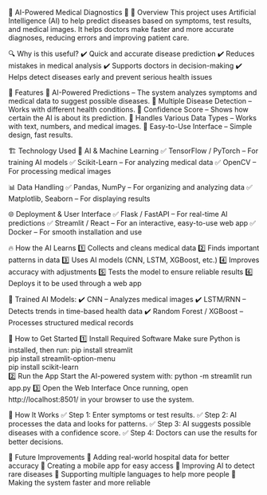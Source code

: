 🏥 AI-Powered Medical Diagnostics 🚀
🌟 Overview
This project uses Artificial Intelligence (AI) to help predict diseases based on symptoms, test results, and medical images. It helps doctors make faster and more accurate diagnoses, reducing errors and improving patient care.

🔍 Why is this useful?
✔️ Quick and accurate disease prediction
✔️ Reduces mistakes in medical analysis
✔️ Supports doctors in decision-making
✔️ Helps detect diseases early and prevent serious health issues

🌟 Features
🔹 AI-Powered Predictions – The system analyzes symptoms and medical data to suggest possible diseases.
🔹 Multiple Disease Detection – Works with different health conditions.
🔹 Confidence Score – Shows how certain the AI is about its prediction.
🔹 Handles Various Data Types – Works with text, numbers, and medical images.
🔹 Easy-to-Use Interface – Simple design, fast results.

🏗️ Technology Used
🚀 AI & Machine Learning
✅ TensorFlow / PyTorch – For training AI models
✅ Scikit-Learn – For analyzing medical data
✅ OpenCV – For processing medical images

📊 Data Handling
✅ Pandas, NumPy – For organizing and analyzing data
✅ Matplotlib, Seaborn – For displaying results

🌐 Deployment & User Interface
✅ Flask / FastAPI – For real-time AI predictions
✅ Streamlit / React – For an interactive, easy-to-use web app
✅ Docker – For smooth installation and use

🔥 How the AI Learns
1️⃣ Collects and cleans medical data 
2️⃣ Finds important patterns in data 
3️⃣ Uses AI models (CNN, LSTM, XGBoost, etc.) 
4️⃣ Improves accuracy with adjustments 
5️⃣ Tests the model to ensure reliable results 
6️⃣ Deploys it to be used through a web app 

🚀 Trained AI Models:
✔️ CNN – Analyzes medical images 
✔️ LSTM/RNN – Detects trends in time-based health data 
✔️ Random Forest / XGBoost – Processes structured medical records 

🚀 How to Get Started
1️⃣ Install Required Software
Make sure Python is installed, then run:
pip install streamlit  
pip install streamlit-option-menu  
pip install scikit-learn  
2️⃣ Run the App
Start the AI-powered system with:
python -m streamlit run app.py
3️⃣ Open the Web Interface
Once running, open http://localhost:8501/ in your browser to use the system.

🎯 How It Works
✅ Step 1: Enter symptoms or test results.
✅ Step 2: AI processes the data and looks for patterns.
✅ Step 3: AI suggests possible diseases with a confidence score.
✅ Step 4: Doctors can use the results for better decisions.

📌 Future Improvements
🔹 Adding real-world hospital data for better accuracy 
🔹 Creating a mobile app for easy access 
🔹 Improving AI to detect rare diseases 
🔹 Supporting multiple languages to help more people 
🔹 Making the system faster and more reliable 
